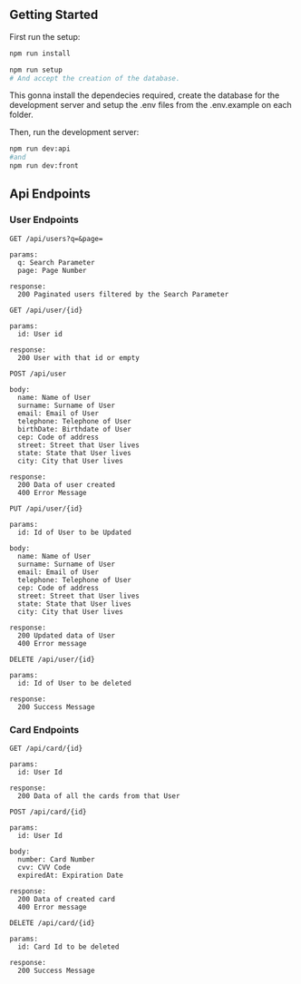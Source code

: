 ## Getting Started

First run the setup:

```bash
npm run install

npm run setup
# And accept the creation of the database.
```

This gonna install the dependecies required, create the database for the development server and setup the .env files from the .env.example on each folder.

Then, run the development server:

```bash
npm run dev:api
#and
npm run dev:front
```

## Api Endpoints

### User Endpoints

```
GET /api/users?q=&page=

params:
  q: Search Parameter
  page: Page Number

response:
  200 Paginated users filtered by the Search Parameter
```

```
GET /api/user/{id}

params:
  id: User id

response:
  200 User with that id or empty
```

```
POST /api/user

body:
  name: Name of User
  surname: Surname of User
  email: Email of User
  telephone: Telephone of User
  birthDate: Birthdate of User
  cep: Code of address
  street: Street that User lives
  state: State that User lives
  city: City that User lives

response:
  200 Data of user created
  400 Error Message
```

```
PUT /api/user/{id}

params:
  id: Id of User to be Updated

body:
  name: Name of User
  surname: Surname of User
  email: Email of User
  telephone: Telephone of User
  cep: Code of address
  street: Street that User lives
  state: State that User lives
  city: City that User lives

response:
  200 Updated data of User
  400 Error message
```

```
DELETE /api/user/{id}

params:
  id: Id of User to be deleted

response:
  200 Success Message
```

### Card Endpoints

```
GET /api/card/{id}

params:
  id: User Id

response:
  200 Data of all the cards from that User
```

```
POST /api/card/{id}

params:
  id: User Id

body:
  number: Card Number
  cvv: CVV Code
  expiredAt: Expiration Date

response:
  200 Data of created card
  400 Error message
```

```
DELETE /api/card/{id}

params:
  id: Card Id to be deleted

response:
  200 Success Message
```
